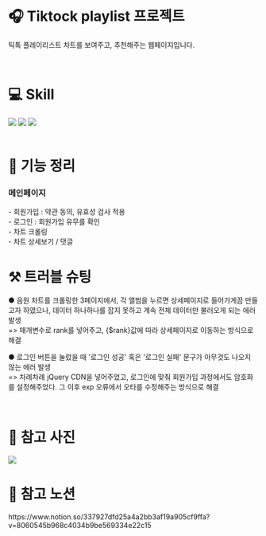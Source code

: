 <h1 align="left">🎧 Tiktock playlist 프로젝트</h1>
<p>틱톡 플레이리스트 차트를 보여주고, 추천해주는 웹페이지입니다.</p></br>
<h1>💻 Skill </h1>
<div>
   <img src="https://img.shields.io/badge/Javascript-61DAFB?style=flat&logo=Javascriptt&logoColor=white"/>
   <img src="https://img.shields.io/badge/Python-FF4154?style=flat&logo=Python Query&logoColor=white"/>
   <img src="https://img.shields.io/badge/CSS3-FF5314?style=flat&logo=CSS3&logoColor=white"/>   
   </div></br>
   <h1>📌 기능 정리</h1>
<h3>메인페이지</h3>
   - 회원가입 : 약관 동의, 유효성 검사 적용 </br>
   - 로그인 : 회원가입 유무를 확인 </br>
   - 차트 크롤링 </br>
   - 차트 상세보기 / 댓글  </br>
   <h1>⚒ 트러블 슈팅</h1>
   <p>● 음원 차트를 크롤링한 3페이지에서, 각 앨범을 누르면 상세페이지로 들어가게끔 만들고자 하였으나, 데이터 하나하나를 잡지 못하고 계속 전체 데이터만 불러오게 되는 에러 발생</br>
      => 매개변수로 rank를 넣어주고, {$rank}값에 따라 상세페이지로 이동하는 방식으로 해결 </P>
         <p>● 로그인 버튼을 눌렀을 때 '로그인 성공' 혹은 '로그인 실패' 문구가 아무것도 나오지 않는 에러 발생</br>
      => 차례차례 jQuery CDN을 넣어주었고, 로그인에 맞춰 회원가입 과정에서도 암호화를 설정해주었다. 그 이후 exp 오류에서 오타를 수정해주는 방식으로 해결 </P></br>
      <h1>💎 참고 사진</h1>
      <img src="https://velog.velcdn.com/images/lionloopy/post/f5c0bcf0-0bd6-4379-aa70-17ce1a20fe99/image.PNG"/>
   <h1>🔗 참고 노션</h1>
   <div>https://www.notion.so/337927dfd25a4a2bb3af19a905cf9ffa?v=8060545b968c4034b9be569334e22c15</div>
